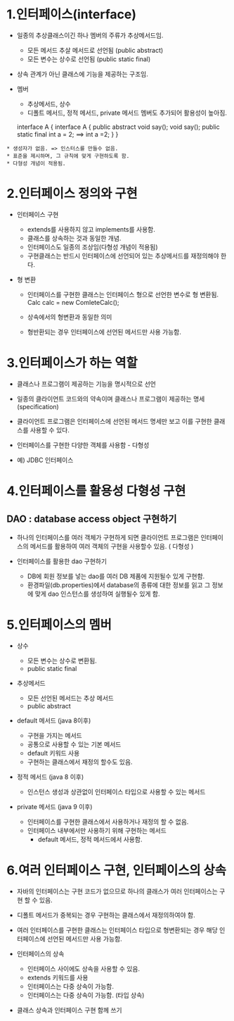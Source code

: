 1.인터페이스(interface)
=======================
   * 일종의 추상클래스이긴 하나 멤버의 주류가 추상메서드임.
       - 모든 메서드 추살 메서드로 선언됨 (public abstract)
       - 모든 변수는 상수로 선언됨 (public static final) 
   * 상속 관계가 아닌 클래스에 기능을 제공하는 구조임.
   * 멤버
       - 추상메서드, 상수 
       - 디폴트 메서드, 정적 메서드, private 메서드 멤버도 추가되어 활용성이 높아짐.
    
        interface A {                               interface A {
            public abstract void say();                     void say();
            public static final int a = 2;    ==>           int a =2;
        }                                           }
      
    * 생성자가 없음. => 인스터스를 만들수 없음.
    * 표준을 제시하며, 그 규칙에 맞게 구현하도록 함.
    * 다형성 개념이 적용됨.

2.인터페이스 정의와 구현
=======================
   * 인터페이스 구현
       - extends를 사용하지 않고 implements를 사용함.
       - 클래스를 상속하는 것과 동일한 개념.
       - 인터페이스도 일종의 조상임(다형성 개념이 적용됨) 
       - 구현클래스는 반드시 인터페이스에 선언되어 있는 추상메서드를 재정의해야 한다.

   * 형 변환
       - 인터페이스를 구현한 클래스는 인터페이스 형으로 선언한 변수로 형 변환됨.
            Calc calc = new ComleteCalc();

       - 상속에서의 형변환과 동일한 의미
       - 형반환되는 경우 인터페이스에 선언된 메서드만 사용 가능함.

3.인터페이스가 하는 역할
========================
   * 클래스나 프로그램이 제공하는 기능을 명시적으로 선언
   * 일종의 클라이언트 코드와의 약속이며 클래스나 프로그램이 제공하는 명세(specification)
   * 클라이언트 프로그램은 인터페이스에 선언된 메서드 명세만 보고 이를 구현한 클래스를
     사용할 수 있다.

   * 인터페이스를 구현한 다양한 객체를 사용함 - 다형성
   * 예) JDBC 인터페이스 

4.인터페이스를 활용성 다형성 구현
====================================
  DAO : database access object 구현하기
----------------------------------------
   * 하나의 인터페이스를 여러 객체가 구현하게 되면 클라이언트 프로그램은 인터페이스의
     메서드를 활용하여 여러 객체의 구현을 사용할수 있음. ( 다형성 )

   *  인터페이스를 활용한 dao 구현하기
       - DB에 회원 정보를 넣는 dao를 여러 DB 제품에 지원될수 있게 구현함.
       - 환경파일(db.properties)에서 database의 종류에 대한 정보를 읽고
         그 정보에 맞게 dao 인스턴스를 생성하여 실행될수 있게 함.

5.인터페이스의 멤버
===================
   * 상수
       - 모든 변수는 상수로 변환됨.
       - public static final

   * 추상메서드
       - 모든 선언된 메서드는 추상 메서드
       - public abstract

   * default 메서드 (java 8이후)
       - 구현을 가지는 메서드
       - 공통으로 사용할 수 있는 기본 메서드
       - default 키워드 사용
       - 구현하는 클래스에서 재정의 할수도 있음.

   * 정적 메서드 (java 8 이후)
       - 인스턴스 생성과 상관없이 인터페이스 타입으로 사용할 수 있는 메서드

   * private 메서드 (java 9 이후)
       - 인터페이스를 구현한 클래스에서 사용하거나 재정의 할 수 없음.
       - 인터페이스 내부에서만 사용하기 위해 구현하는 메서드
           - default 메서드, 정적 메서드에서 사용함.

6.여러 인터페이스 구현, 인터페이스의 상속
=========================================
   * 자바의 인터페이스는 구현 코드가 없으므로 하나의 클래스가
     여러 인터페이스는 구현 할 수 있음.

   * 디폴트 메서드가 중복되는 경우 구현하는 클래스에서 재정의하여야 함.

   * 여러 인터페이스를 구현한 클래스는 인터페이스 타입으로 형변환되는 경우 
     해당 인터페이스에 선언된 메서드만 사용 가능함.

   * 인터페이스의 상속
       - 인터페이스 사이에도 상속을 사용할 수 있음.
       - extends 키워드를 사용
       - 인터페이스는 다중 상속이 가능함.
       - 인터페이스는 다중 상속이 가능함. (타입 상속)

   * 클래스 상속과 인터페이스 구현 함께 쓰기
         

        